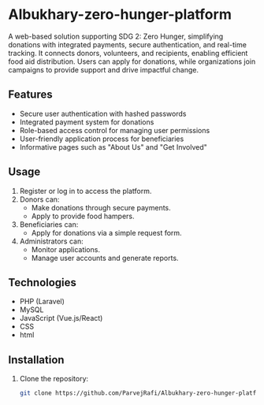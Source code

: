 # Albukhary-zero-hunger-platform
A web-based solution supporting SDG 2: Zero Hunger, simplifying donations with integrated payments, secure authentication, and real-time tracking. It connects donors, volunteers, and recipients, enabling efficient food aid distribution. Users can apply for donations, while organizations join campaigns to provide support and drive impactful change.

## Features
- Secure user authentication with hashed passwords
- Integrated payment system for donations
- Role-based access control for managing user permissions
- User-friendly application process for beneficiaries
- Informative pages such as "About Us" and "Get Involved"
## Usage
1. Register or log in to access the platform.
2. Donors can:
   - Make donations through secure payments.
   - Apply to provide food hampers.
3. Beneficiaries can:
   - Apply for donations via a simple request form.
4. Administrators can:
   - Monitor applications.
   - Manage user accounts and generate reports.
  ## Technologies
- PHP (Laravel)
- MySQL
- JavaScript (Vue.js/React)
- CSS
- html



## Installation
1. Clone the repository:
   ```bash
   git clone https://github.com/ParvejRafi/Albukhary-zero-hunger-platform.git

